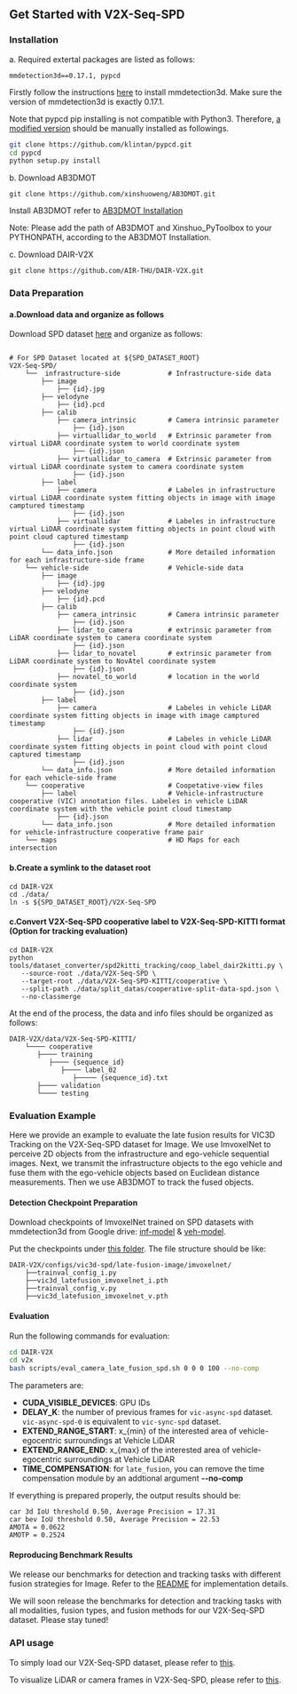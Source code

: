 ## Get Started with V2X-Seq-SPD

### Installation

a. Required extertal packages are listed as follows:

```
mmdetection3d==0.17.1, pypcd
```

Firstly follow the instructions [here](https://github.com/open-mmlab/mmdetection3d/blob/master/docs/en/getting_started.md) to install mmdetection3d. Make sure the version of mmdetection3d is exactly 0.17.1.

Note that pypcd pip installing is not compatible with Python3. Therefore, [a modified version](https://github.com/dimatura/pypcd) should be manually installed as followings.
```bash
git clone https://github.com/klintan/pypcd.git
cd pypcd
python setup.py install
```

b. Download AB3DMOT
```
git clone https://github.com/xinshuoweng/AB3DMOT.git

```
Install AB3DMOT refer to [AB3DMOT Installation](https://github.com/xinshuoweng/AB3DMOT/blob/master/docs/INSTALL.md)

Note: Please add the path of AB3DMOT and Xinshuo_PyToolbox to your PYTHONPATH, according to the AB3DMOT Installation.


c. Download DAIR-V2X
```
git clone https://github.com/AIR-THU/DAIR-V2X.git

```

### Data Preparation

#### a.Download data and organize as follows

Download SPD dataset [here](https://thudair.baai.ac.cn/coop-forecast) and organize as follows:

```

# For SPD Dataset located at ${SPD_DATASET_ROOT}
V2X-Seq-SPD/ 
    └──  infrastructure-side            # Infrastructure-side data
        ├── image		        
            ├── {id}.jpg
        ├── velodyne                    
            ├── {id}.pcd               
        ├── calib                     
            ├── camera_intrinsic        # Camera intrinsic parameter       
                ├── {id}.json         
            ├── virtuallidar_to_world   # Extrinsic parameter from virtual LiDAR coordinate system to world coordinate system
                ├── {id}.json          
            ├── virtuallidar_to_camera  # Extrinsic parameter from virtual LiDAR coordinate system to camera coordinate system
                ├── {id}.json          
        ├── label			
            ├── camera                  # Labeles in infrastructure virtual LiDAR coordinate system fitting objects in image with image camptured timestamp
                ├── {id}.json
            ├── virtuallidar            # Labeles in infrastructure virtual LiDAR coordinate system fitting objects in point cloud with point cloud captured timestamp
                ├── {id}.json
        └── data_info.json              # More detailed information for each infrastructure-side frame
    └── vehicle-side                    # Vehicle-side data
        ├── image		        
            ├── {id}.jpg
        ├── velodyne                 
            ├── {id}.pcd               
        ├── calib                     
            ├── camera_intrinsic        # Camera intrinsic parameter   
                ├── {id}.json
            ├── lidar_to_camera         # extrinsic parameter from LiDAR coordinate system to camera coordinate system 
                ├── {id}.json
            ├── lidar_to_novatel        # extrinsic parameter from LiDAR coordinate system to NovAtel coordinate system
                ├── {id}.json
            ├── novatel_to_world        # location in the world coordinate system
                ├── {id}.json
        ├── label			
            ├── camera                  # Labeles in vehicle LiDAR coordinate system fitting objects in image with image camptured timestamp
                ├── {id}.json
            ├── lidar                   # Labeles in vehicle LiDAR coordinate system fitting objects in point cloud with point cloud captured timestamp
                ├── {id}.json
        └── data_info.json              # More detailed information for each vehicle-side frame
    └── cooperative                     # Coopetative-view files
        ├── label                       # Vehicle-infrastructure cooperative (VIC) annotation files. Labeles in vehicle LiDAR coordinate system with the vehicle point cloud timestamp
            ├── {id}.json                
        └── data_info.json              # More detailed information for vehicle-infrastructure cooperative frame pair
    └── maps                            # HD Maps for each intersection

```

#### b.Create a symlink to the dataset root

```
cd DAIR-V2X
cd ./data/
ln -s ${SPD_DATASET_ROOT}/V2X-Seq-SPD
```
#### c.Convert V2X-Seq-SPD cooperative label to V2X-Seq-SPD-KITTI format (Option for tracking evaluation)
```
cd DAIR-V2X
python tools/dataset_converter/spd2kitti_tracking/coop_label_dair2kitti.py \
   --source-root ./data/V2X-Seq-SPD \
   --target-root ./data/V2X-Seq-SPD-KITTI/cooperative \
   --split-path ./data/split_datas/cooperative-split-data-spd.json \
   --no-classmerge

```
At the end of the process, the data and info files should be organized as follows:

```
DAIR-V2X/data/V2X-Seq-SPD-KITTI/     
    └──── cooperative              
       ├──── training
          ├──── {sequence_id}    
             ├──── label_02
                ├───── {sequence_id}.txt
       ├──── validation
       └──── testing   
```

### Evaluation Example

Here we provide an example to evaluate the late fusion results for VIC3D Tracking on the V2X-Seq-SPD dataset for Image.
We use ImvoxelNet to perceive 2D objects from the infrastructure and ego-vehicle sequential images. Next, we transmit the infrastructure objects to the ego vehicle and fuse them with the ego-vehicle objects based on Euclidean distance measurements. Then we use AB3DMOT to track the fused objects.

#### Detection Checkpoint Preparation
Download checkpoints of ImvoxelNet trained on SPD datasets with mmdetection3d from Google drive: [inf-model](https://drive.google.com/file/d/1XntybUfSXQMZgiZnT7INRYPLBuHXT-Lv/view?usp=sharing) & [veh-model](https://drive.google.com/file/d/1eZWsG3VzMuC8swYfVveM3Zg3fcGR6IvN/view?usp=sharing). 

Put the checkpoints under [this folder](../configs/vic3d-spd/late-fusion-image/imvoxelnet/). 
The file structure should be like:

```
DAIR-V2X/configs/vic3d-spd/late-fusion-image/imvoxelnet/
    ├──trainval_config_i.py
    ├──vic3d_latefusion_imvoxelnet_i.pth
    ├──trainval_config_v.py
    ├──vic3d_latefusion_imvoxelnet_v.pth
```

#### Evaluation

Run the following commands for evaluation:

```bash
cd DAIR-V2X
cd v2x
bash scripts/eval_camera_late_fusion_spd.sh 0 0 0 100 --no-comp
```

The parameters are:

- **CUDA_VISIBLE_DEVICES**: GPU IDs
- **DELAY_K**: the number of previous frames for `vic-async-spd` dataset. `vic-async-spd-0` is equivalent to `vic-sync-spd` dataset.
- **EXTEND_RANGE_START**: x_{min} of the interested area of vehicle-egocentric surroundings at Vehicle LiDAR 
- **EXTEND_RANGE_END**: x_{max} of the interested area of vehicle-egocentric surroundings at Vehicle LiDAR 
- **TIME_COMPENSATION**: for `late_fusion`, you can remove the time compensation module by an addtional argument **--no-comp**


If everything is prepared properly, the output results should be:

```
car 3d IoU threshold 0.50, Average Precision = 17.31
car bev IoU threshold 0.50, Average Precision = 22.53
AMOTA = 0.0622
AMOTP = 0.2524

```

#### Reproducing Benchmark Results
We release our benchmarks for detection and tracking tasks with different fusion strategies for Image. Refer to the [README](../configs/vic3d-spd/late-fusion-image/README.md) for implementation details.

We will soon release the benchmarks for detection and tracking tasks with all modalities, fusion types, and fusion methods for our V2X-Seq-SPD dataset. Please stay tuned!


### API usage

To simply load our V2X-Seq-SPD dataset, please refer to [this](./apis/dataloaders_spd.md).

To visualize LiDAR or camera frames in V2X-Seq-SPD, please refer to [this](./visualization_spd.md).
